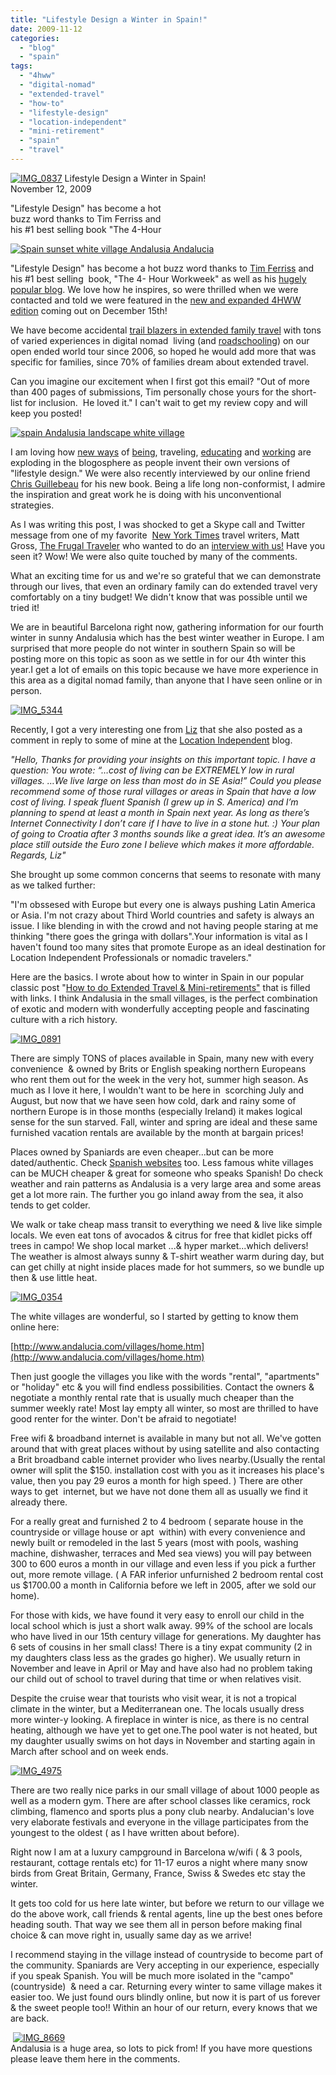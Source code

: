 ```yaml
---
title: "Lifestyle Design a Winter in Spain!"
date: 2009-11-12
categories: 
  - "blog"
  - "spain"
tags: 
  - "4hww"
  - "digital-nomad"
  - "extended-travel"
  - "how-to"
  - "lifestyle-design"
  - "location-independent"
  - "mini-retirement"
  - "spain"
  - "travel"
---
```


 [![IMG_0837](https://pub-ac94b3f306b24c0dba4238943c97f2e1.r2.dev/6a00e5502a950788330120a6abf1ba970c.jpg)](https://pub-ac94b3f306b24c0dba4238943c97f2e1.r2.dev/6a00e5502a950788330120a6abf1ba970c.jpg) Lifestyle Design a Winter in Spain!  
November 12, 2009

"Lifestyle Design" has become a hot  
buzz word thanks to Tim Ferriss and  
his #1 best selling book "The 4-Hour

<!--more-->

[![Spain sunset white village Andalusia Andalucia](https://pub-ac94b3f306b24c0dba4238943c97f2e1.r2.dev/6a00e5502a950788330120a6abf200970c.jpg "Spain sunset white village Andalusia Andalucia")](https://pub-ac94b3f306b24c0dba4238943c97f2e1.r2.dev/6a00e5502a950788330120a6abf200970c.jpg)  

"Lifestyle Design" has become a hot buzz word thanks to [Tim Ferriss](http://www.fourhourworkweek.com/) and his #1 best selling  book, "The 4- Hour Workweek" as well as his [hugely popular blog](http://www.fourhourworkweek.com/blog/). We love how he inspires, so were thrilled when we were contacted and told we were featured in the [new and expanded 4HWW edition](http://www.fourhourworkweek.com/blog/2009/10/16/tim-ferriss-4-hour-work-week/) coming out on December 15th!

We have become accidental [trail blazers in extended family travel](http://soultravelers3new.local/2009/04/how-to-travel-the-world-as-a-digital-nomad-family.html) with tons of varied experiences in digital nomad  living (and [roadschooling](http://soultravelers3new.local/2007/05/hanging-out-roa.html)) on our open ended world tour since 2006, so hoped he would add more that was specific for families, since 70% of families dream about extended travel.

Can you imagine our excitement when I first got this email? "Out of more than 400 pages of submissions, Tim personally chose yours for the short-list for inclusion.  He loved it." I can't wait to get my review copy and will keep you posted!

[![spain Andalusia landscape white village](https://pub-ac94b3f306b24c0dba4238943c97f2e1.r2.dev/6a00e5502a95078833012875893ca9970c.jpg "spain Andalusia landscape white village")](https://pub-ac94b3f306b24c0dba4238943c97f2e1.r2.dev/6a00e5502a95078833012875893ca9970c.jpg)  

I am loving how [new ways](http://today.msnbc.msn.com/id/33616972/ns/today-today_people/) of [being](http://www.freepursuits.com/), traveling, [educating](http://www.classroom20.com/) and [working](http://www.digitalnomads.com/) are exploding in the blogosphere as people invent their own versions of "lifestyle design." We were also recently interviewed by our online friend [Chris Guillebeau](http://chrisguillebeau.com/3x5/about-the-project/) for his new book. Being a life long non-conformist, I admire the inspiration and great work he is doing with his unconventional strategies.

As I was writing this post, I was shocked to get a Skype call and Twitter message from one of my favorite  [New York Times](http://www.nytimes.com/) travel writers, Matt Gross, [The Frugal Traveler](http://frugaltraveler.blogs.nytimes.com/) who wanted to do an [interview with us!](http://frugaltraveler.blogs.nytimes.com/2009/11/11/qa-with-jeanne-dee-the-nomadic-family-traveler/) Have you seen it? Wow! We were also quite touched by many of the comments.

What an exciting time for us and we're so grateful that we can demonstrate through our lives, that even an ordinary family can do extended travel very comfortably on a tiny budget! We didn't know that was possible until we tried it!

We are in beautiful Barcelona right now, gathering information for our fourth winter in sunny Andalusia which has the best winter weather in Europe. I am surprised that more people do not winter in southern Spain so will be posting more on this topic as soon as we settle in for our 4th winter this year.I get a lot of emails on this topic because we have more experience in this area as a digital nomad family, than anyone that I have seen online or in person.

[![IMG_5344](https://pub-ac94b3f306b24c0dba4238943c97f2e1.r2.dev/6a00e5502a950788330128758aafc1970c.jpg)](https://pub-ac94b3f306b24c0dba4238943c97f2e1.r2.dev/6a00e5502a950788330128758aafc1970c.jpg)  

Recently, I got a very interesting one from [Liz](http://www.corsicajourneys.com/) that she also posted as a comment in reply to some of mine at the [Location Independent](http://locationindependentprofessionals.com/) blog.

_"Hello,_ _Thanks for providing your insights on this important topic._ _I have a question:_ _You wrote: “…cost of living can be EXTREMELY low in rural villages. …We live large on less than most do in SE Asia!”_ _Could you please recommend some of those rural villages or areas in Spain that have a low cost of living. I speak fluent Spanish (I grew up in S. America) and I’m planning to spend at least a month in Spain next year._ _As long as there’s Internet Connectivity I don’t care if I have to live in a stone hut. :)_ _Your plan of going to Croatia after 3 months sounds like a great idea. It’s an awesome place still outside the Euro zone I believe which makes it more affordable._ _Regards,_ _Liz"_

  
She brought up some common concerns that seems to resonate with many as we talked further:

"I'm obssesed with Europe but every one is always pushing Latin America or Asia. I'm not crazy about Third World countries and safety is always an issue. I like blending in with the crowd and not having people staring at me thinking "there goes the gringa with dollars".Your information is vital as I haven't found too many sites that promote Europe as an ideal destination for Location Independent Professionals or nomadic travelers."

Here are the basics. I wrote about how to winter in Spain in our popular classic post "[How to do Extended Travel & Mini-retirements"](http://soultravelers3new.local/2008/06/how-to-do-exten.html) that is filled with links. I think Andalusia in the small villages, is the perfect combination of exotic and modern with wonderfully accepting people and fascinating culture with a rich history.

[![IMG_0891](https://pub-ac94b3f306b24c0dba4238943c97f2e1.r2.dev/6a00e5502a950788330120a68db297970b.jpg)](http://soultravelers3new.local/wp-content/uploads/wp-content/uploads/2025/09/6a00e5502a950788330120a68db297970b-150x150.jpg)  

There are simply TONS of places available in Spain, many new with every convenience  & owned by Brits or English speaking northern Europeans who rent them out for the week in the very hot, summer high season. As much as I love it here, I wouldn't want to be here in  scorching July and August, but now that we have seen how cold, dark and rainy some of northern Europe is in those months (especially Ireland) it makes logical sense for the sun starved. Fall, winter and spring are ideal and these same furnished vacation rentals are available by the month at bargain prices!  
  
Places owned by Spaniards are even cheaper...but can be more dated/authentic. Check [Spanish websites](http://www.beticarural.com/) too. Less famous white villages can be MUCH cheaper & great for someone who speaks Spanish! Do check weather and rain patterns as Andalusia is a very large area and some areas get a lot more rain. The further you go inland away from the sea, it also tends to get colder.

We walk or take cheap mass transit to everything we need & live like simple locals. We even eat tons of avocados & citrus for free that kidlet picks off trees in campo! We shop local market ...& hyper market...which delivers! The weather is almost always sunny & T-shirt weather warm during day, but can get chilly at night inside places made for hot summers, so we bundle up then & use little heat.

[![IMG_0354](https://pub-ac94b3f306b24c0dba4238943c97f2e1.r2.dev/6a00e5502a9507883301287591db87970c.jpg)](https://pub-ac94b3f306b24c0dba4238943c97f2e1.r2.dev/6a00e5502a9507883301287591db87970c.jpg)  
  
The white villages are wonderful, so I started by getting to know them online here:  
  
[http://www.andalucia.com/villages/home.htm](http://www.andalucia.com/villages/home.htm)  
  
Then just google the villages you like with the words "rental", "apartments" or "holiday" etc & you will find endless possibilities. Contact the owners & negotiate a monthly rental rate that is usually much cheaper than the summer weekly rate! Most lay empty all winter, so most are thrilled to have good renter for the winter. Don't be afraid to negotiate!  
  
Free wifi & broadband internet is available in many but not all. We've gotten around that with great places without by using satellite and also contacting a Brit broadband cable internet provider who lives nearby.(Usually the rental owner will split the $150. installation cost with you as it increases his place's value, then you pay 29 euros a month for high speed. ) There are other ways to get  internet, but we have not done them all as usually we find it already there.

For a really great and furnished 2 to 4 bedroom ( separate house in the countryside or village house or apt  within) with every convenience and newly built or remodeled in the last 5 years (most with pools, washing machine, dishwasher, terraces and Med sea views) you will pay between 300 to 600 euros a month in our village and even less if you pick a further out, more remote village. ( A FAR inferior unfurnished 2 bedroom rental cost us $1700.00 a month in California before we left in 2005, after we sold our home).

For those with kids, we have found it very easy to enroll our child in the local school which is just a short walk away. 99% of the school are locals who have lived in our 15th century village for generations. My daughter has 6 sets of cousins in her small class! There is a tiny expat community (2 in my daughters class less as the grades go higher). We usually return in November and leave in April or May and have also had no problem taking our child out of school to travel during that time or when relatives visit.

Despite the cruise wear that tourists who visit wear, it is not a tropical climate in the winter, but a Mediterranean one. The locals usually dress more winter-y looking. A fireplace in winter is nice, as there is no central heating, although we have yet to get one.The pool water is not heated, but my daughter usually swims on hot days in November and starting again in March after school and on week ends.

[![IMG_4975](https://pub-ac94b3f306b24c0dba4238943c97f2e1.r2.dev/6a00e5502a950788330120a690aeb1970b.jpg)](https://pub-ac94b3f306b24c0dba4238943c97f2e1.r2.dev/6a00e5502a950788330120a690aeb1970b.jpg)  

There are two really nice parks in our small village of about 1000 people as well as a modern gym. There are after school classes like ceramics, rock climbing, flamenco and sports plus a pony club nearby. Andalucian's love very elaborate festivals and everyone in the village participates from the youngest to the oldest ( as I have written about before).

  
Right now I am at a luxury campground in Barcelona w/wifi ( & 3 pools, restaurant, cottage rentals etc) for 11-17 euros a night where many snow birds from Great Britain, Germany, France, Swiss & Swedes etc stay the winter.  
  
It gets too cold for us here late winter, but before we return to our village we do the above work, call friends & rental agents, line up the best ones before heading south. That way we see them all in person before making final choice & can move right in, usually same day as we arrive!  
  
I recommend staying in the village instead of countryside to become part of the community. Spaniards are Very accepting in our experience, especially  if you speak Spanish. You will be much more isolated in the "campo" (countryside)  & need a car. Returning every winter to same village makes it easier too. We just found ours blindly online, but now it is part of us forever & the sweet people too!! Within an hour of our return, every knows that we are back.

 [![IMG_8669](https://pub-ac94b3f306b24c0dba4238943c97f2e1.r2.dev/6a00e5502a950788330128759298e6970c.jpg)](https://pub-ac94b3f306b24c0dba4238943c97f2e1.r2.dev/6a00e5502a950788330128759298e6970c.jpg)   
Andalusia is a huge area, so lots to pick from! If you have more questions please leave them here in the comments.

[  
](http://www.deliciousbaby.com/)
